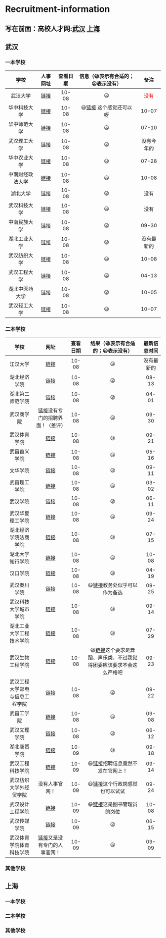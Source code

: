 # Recruitment-information
## 写在前面：高校人才网:[武汉](http://www.gaoxiaojob.com/zhaopin/chengshi/wuhan/) [上海](http://www.gaoxiaojob.com/zhaopin/diqu/shanghai/)
## 武汉
### 一本学校
| 学校 | 人事网址  | 查看日期 | 信息（:smiley:表示有合适的；:frowning:表示没有） |备注|
|:------------:|:---------------:|:-----:|:----:| :----:|
| 武汉大学 | [链接](http://hr.whu.edu.cn/gljqtgwzp/aztjs.htm) |10-08  | :frowning: | <font face="微软雅黑" color=red> 没有</font>|
| 华中科技大学 | [链接](http://employment.hust.edu.cn/product/recruit/defalt/recruitNotice.jsp?FM_SYS_ID=hzkjdx) | 10-08 |:smiley:[链接](http://employment.hust.edu.cn/product/recruit/defalt/recruitNoticeView.jsp?FM_SYS_ID=hzkjdx&entityId=76) 这个感觉还可以呀| 10-07|
| 华中师范大学 | [链接](http://hr.ccnu.edu.cn/rczp.htm)|10-08|:frowning:| 07-10|
| 武汉理工大学 | [链接](http://rshc.whut.edu.cn/rshc/more_news.jsp?id=43)|10-08|:frowning:| 没有今年的|
| 华中农业大学 | [链接](http://rs.hzau.edu.cn/zhaopin/product/recruit/post.jsp?FM_SYS_ID=hznydx)|10-08|:frowning:| 07-28|
|中南财经政法大学 | [链接](http://rsb.zuel.edu.cn/1276/list1.htm)|10-08|:frowning:|10-08 |
| 湖北大学 | [链接](http://zhaopin.hubu.edu.cn/product/recruit/website/RecruitPostNew.jsp?FM_SYS_ID=hbdx&postTypeCode=1)|10-08|:frowning:|没有|
| 武汉科技大学 | [链接](http://rsc.wust.edu.cn/zxgg/list.htm)|10-08|:frowning:|没有|
| 中南民族大学 | [链接](http://www.scuec.edu.cn/s/19/t/912/p/4/list.htm)|10-08|:frowning:|09-30|
|湖北工业大学|[链接](http://zhaopin.hbut.edu.cn/product/recruit/defalt/recruitPost.jsp)|10-08|:frowning:|没有最新的|
|武汉纺织大学|[链接](http://rsc.wtu.edu.cn/xwdt/zpxx.htm)|10-08|:frowning:|10-08|
|武汉工程大学|[链接](https://rsc.wit.edu.cn/rczp.htm)|10-08|:frowning:|04-13|
|湖北中医药大学|[链接](https://rsc.hbtcm.edu.cn/rczp.htm)|10-08|:frowning:|10-05|
|武汉轻工大学|[链接](http://rsc.whpu.edu.cn/index/tzgg.htm)|10-08|:frowning:|10-07|
### 二本学校
| 学校 | 网址  | 查看日期 | 结果（:smiley:表示有合适的；:frowning:表示没有） |最新信息时间|
|:------------:|:---------------:|:-----:|:----:| :----:|
|江汉大学|[链接](https://ieh.jhun.edu.cn/3105/list.htm)|10-08|:frowning:|没有最新的|
|湖北经济学院|[链接](http://rsc.hbue.edu.cn/1342/list.htm)|10-08|:frowning:|08-13|
|湖北第二师范学院|[链接](https://zpjob.acabridge.cn/www/company/view?ordertype=desc&comid=2570)|10-08|:frowning:|04-01|
|武汉商学院|[链接](https://www.wbu.edu.cn/2191/list.htm)没有专门的招聘界面！（差评）|10-08|:frowning:|09-30|
|武汉体育学院|[链接](https://rsc.whsu.edu.cn/list.jsp?urltype=tree.TreeTempUrl&wbtreeid=1024)|10-08|:frowning:|09-21|
|武昌首义学院|[链接](http://rsc.wsyu.edu.cn/info/iIndex.jsp?cat_id=10898)|10-08|:frowning:|05-16|
|文华学院|[链接](http://www.hustwenhua.net/jgsz/rlzyc_b_/zpxx.htm)|10-08|:frowning:|09-11|
|武昌理工学院|[链接](http://rsc.wut.edu.cn/plus/list.php?tid=1)|10-08|:frowning:|03-02|
|武汉学院|[链接](http://rs.whxy.edu.cn/rczp.htm)|10-08|:frowning:|06-11|
|武汉华夏理工学院|[链接](http://www.hxut.edu.cn/plus/list.php?tid=1237)|10-08|:frowning:|09-24|
|湖北经济学院法商学院|[链接](http://www.hbfs.edu.cn/6967/list.htm)|10-08|:frowning:|07-15|
|湖北大学知行学院|[链接](http://rzb.hudazx.cn/rcyj.htm)|10-08|:frowning:|10-08|
|汉口学院|[链接](http://hr.hkxy.edu.cn/Hr/Zhaopinxinxi/)|10-08|:frowning:|04-19|
|武汉秦川学院|[链接](http://rsc.qcuwh.cn/index.php/index-show-tid-157.html)|10-08|:smiley:[链接](http://rsc.qcuwh.cn/index.php/index-view-aid-17464.html)教务处似乎可以作为备选|09-25|
|武汉科技大学城市学院|[链接](http://www.city.wust.edu.cn/rlzyc/rlzyc_zpxx/list/201.aspx)|10-08|:frowning:|09-14|
|湖北工业大学工程技术学院|[链接](https://gcxy.hbut.edu.cn/gcjs_rlzyb/rczp.htm)|10-08|:frowning:|07-29|
|武汉生物工程学院|[链接](http://rsc.whsw.cn/article/?article/?type=list&classid=4)|10-08|:smiley:[链接](http://rsc.whsw.cn/article/?type=detail&id=1536)这个要求是舞蹈、声乐类，不过我觉得团委应该要求不会这么严格吧|09-23|
|武汉工程大学邮电与信息工程学院|[链接](http://rl.witpt.edu.cn/ZhaoPin/)|10-08|:frowning:|09-22|
|武昌工学院|[链接](http://rsc.wuit.cn/list.jsp?urltype=tree.TreeTempUrl&wbtreeid=1047)|10-08|:frowning:|09-08|
|武汉文理学院|[链接](http://rsb.whwl.edu.cn/rczp.htm)|10-08|:frowning:|06-12|
|湖北商贸学院|[链接](http://rs.hbc.edu.cn/rczp.htm)|10-09|:frowning:|09-18|
|武汉工程科技学院|[链接](http://rsc.wuhues.com/ckgd_rczp.htm)|10-09|:smiley:[链接](http://rsc.wuhues.com/ckgd_tzgg.htm)招聘信息竟然不发在官网上！|09-14|
|武汉纺织大学外经贸学院|没有人事官网！|10-09|:smiley:[链接](http://www.gaoxiaojob.com/zhaopin/zhuanti/whfzdxwjmxy2019/index.html)这个行政岗感觉也可以试试|09-24|
|武汉设计工程学院|[链接](http://www.wids.edu.cn/index.php/list/14.html)|10-09|:smiley:[链接](http://www.wids.edu.cn/index.php/list/14.html)这是图书管理员的岗位|10-08|
|武汉传媒学院|[链接](http://www.whmc.edu.cn/rsc/rsc_rczp/list-201.aspx)|10-09|:frowning:|06-15|
|武汉体育学院体育科技学院|[链接](https://kjxy.whsu.edu.cn/tzgg.htm)又是没有专门的人事官网！|10-09|:frowning:|09-09|



### 其他学校
## 上海
### 一本学校
### 二本学校
### 其他学校
